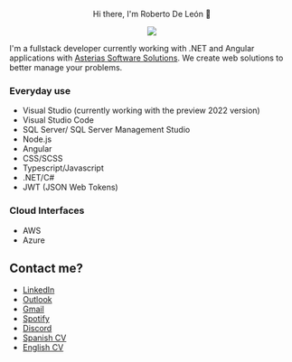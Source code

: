 <p align="center">
    Hi there, I'm Roberto De León 👋
</p>

<p align="center">
    <a href="">
        <img src="https://readme-typing-svg.herokuapp.com?font=ubuntu+mono&size=22&color=186E05&center=true&vCenter=true&lines=FullStack+Developer;Linux+enthusiast;Star+Wars+fanatic" />
    </a>
</p>

I'm a fullstack developer currently working with .NET and Angular applications with [Asterias Software Solutions](https://github.com/Asterias-Software-Solutrions). We create web solutions to better manage your problems.

### Everyday use

* Visual Studio (currently working with the preview 2022 version)
* Visual Studio Code
* SQL Server/ SQL Server Management Studio
* Node.js
* Angular
* CSS/SCSS
* Typescript/Javascript
* .NET/C#
* JWT (JSON Web Tokens)

### Cloud Interfaces
* AWS
* Azure

## Contact me?

* [LinkedIn](https://www.linkedin.com/in/jayson-roberto-de-le%C3%B3n-mart%C3%ADnez-4aab1117a)
* [Outlook](mailto:json.roberto.deleon@outlook.com)
* [Gmail](mailto:json.roberto.deleon@gmail.com)
* [Spotify](https://open.spotify.com/user/mxjrdmmx?si=5c96ebdf386a4746)
* [Discord](0x41414141#1258)
* [Spanish CV](https://github.com/DiracSpace/DiracSpace/blob/main/Docs/CV%20-%20Espa%C3%B1ol.pdf)
* [English CV](https://github.com/DiracSpace/DiracSpace/blob/main/Docs/CV%20-%20Ingl%C3%A9s.pdf)

